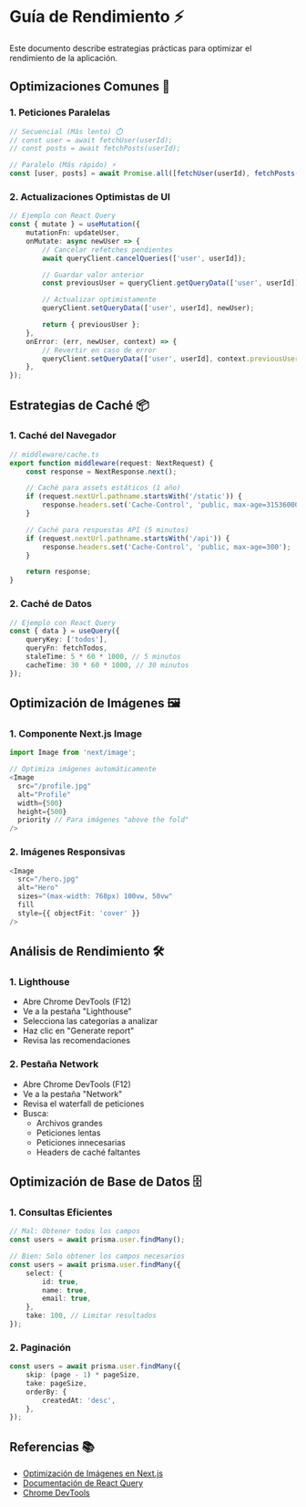 # Guía de Rendimiento ⚡

Este documento describe estrategias prácticas para optimizar el rendimiento de la aplicación.

## Optimizaciones Comunes 🚀

### 1. Peticiones Paralelas

```typescript
// Secuencial (Más lento) ⏱️
// const user = await fetchUser(userId);
// const posts = await fetchPosts(userId);

// Paralelo (Más rápido) ⚡
const [user, posts] = await Promise.all([fetchUser(userId), fetchPosts(userId)]);
```

### 2. Actualizaciones Optimistas de UI

```typescript
// Ejemplo con React Query
const { mutate } = useMutation({
    mutationFn: updateUser,
    onMutate: async newUser => {
        // Cancelar refetches pendientes
        await queryClient.cancelQueries(['user', userId]);

        // Guardar valor anterior
        const previousUser = queryClient.getQueryData(['user', userId]);

        // Actualizar optimistamente
        queryClient.setQueryData(['user', userId], newUser);

        return { previousUser };
    },
    onError: (err, newUser, context) => {
        // Revertir en caso de error
        queryClient.setQueryData(['user', userId], context.previousUser);
    },
});
```

## Estrategias de Caché 📦

### 1. Caché del Navegador

```typescript
// middleware/cache.ts
export function middleware(request: NextRequest) {
    const response = NextResponse.next();

    // Caché para assets estáticos (1 año)
    if (request.nextUrl.pathname.startsWith('/static')) {
        response.headers.set('Cache-Control', 'public, max-age=31536000');
    }

    // Caché para respuestas API (5 minutos)
    if (request.nextUrl.pathname.startsWith('/api')) {
        response.headers.set('Cache-Control', 'public, max-age=300');
    }

    return response;
}
```

### 2. Caché de Datos

```typescript
// Ejemplo con React Query
const { data } = useQuery({
    queryKey: ['todos'],
    queryFn: fetchTodos,
    staleTime: 5 * 60 * 1000, // 5 minutos
    cacheTime: 30 * 60 * 1000, // 30 minutos
});
```

## Optimización de Imágenes 🖼️

### 1. Componente Next.js Image

```typescript
import Image from 'next/image';

// Optimiza imágenes automáticamente
<Image
  src="/profile.jpg"
  alt="Profile"
  width={500}
  height={500}
  priority // Para imágenes "above the fold"
/>
```

### 2. Imágenes Responsivas

```typescript
<Image
  src="/hero.jpg"
  alt="Hero"
  sizes="(max-width: 768px) 100vw, 50vw"
  fill
  style={{ objectFit: 'cover' }}
/>
```

## Análisis de Rendimiento 🛠️

### 1. Lighthouse

- Abre Chrome DevTools (F12)
- Ve a la pestaña "Lighthouse"
- Selecciona las categorías a analizar
- Haz clic en "Generate report"
- Revisa las recomendaciones

### 2. Pestaña Network

- Abre Chrome DevTools (F12)
- Ve a la pestaña "Network"
- Revisa el waterfall de peticiones
- Busca:
    - Archivos grandes
    - Peticiones lentas
    - Peticiones innecesarias
    - Headers de caché faltantes

## Optimización de Base de Datos 🗄️

### 1. Consultas Eficientes

```typescript
// Mal: Obtener todos los campos
const users = await prisma.user.findMany();

// Bien: Solo obtener los campos necesarios
const users = await prisma.user.findMany({
    select: {
        id: true,
        name: true,
        email: true,
    },
    take: 100, // Limitar resultados
});
```

### 2. Paginación

```typescript
const users = await prisma.user.findMany({
    skip: (page - 1) * pageSize,
    take: pageSize,
    orderBy: {
        createdAt: 'desc',
    },
});
```

## Referencias 📚

- [Optimización de Imágenes en Next.js](https://nextjs.org/docs/basic-features/image-optimization)
- [Documentación de React Query](https://tanstack.com/query/latest)
- [Chrome DevTools](https://developer.chrome.com/docs/devtools/)
